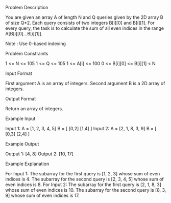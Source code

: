 Problem Description

You are given an array A of length N and Q queries given by the 2D array B of size Q*2. Each query consists of two integers B[i][0] and B[i][1].
For every query, the task is to calculate the sum of all even indices in the range A[B[i][0]…B[i][1]].

Note : Use 0-based indexing


Problem Constraints

1 <= N <= 105
1 <= Q <= 105
1 <= A[i] <= 100
0 <= B[i][0] <= B[i][1] < N


Input Format

First argument A is an array of integers.
Second argument B is a 2D array of integers.


Output Format

Return an array of integers.


Example Input

Input 1:
A = [1, 2, 3, 4, 5]
B = [   [0,2] 
        [1,4]   ]
Input 2:
A = [2, 1, 8, 3, 9]
B = [   [0,3] 
        [2,4]   ]


Example Output

Output 1:
[4, 8]
Output 2:
[10, 17]


Example Explanation

For Input 1:
The subarray for the first query is [1, 2, 3] whose sum of even indices is 4.
The subarray for the second query is [2, 3, 4, 5] whose sum of even indices is 8.
For Input 2:
The subarray for the first query is [2, 1, 8, 3] whose sum of even indices is 10.
The subarray for the second query is [8, 3, 9] whose sum of even indices is 17.